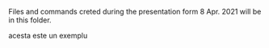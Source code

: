 Files and commands creted during the presentation form 8 Apr. 2021 will be in this folder.

acesta este un exemplu